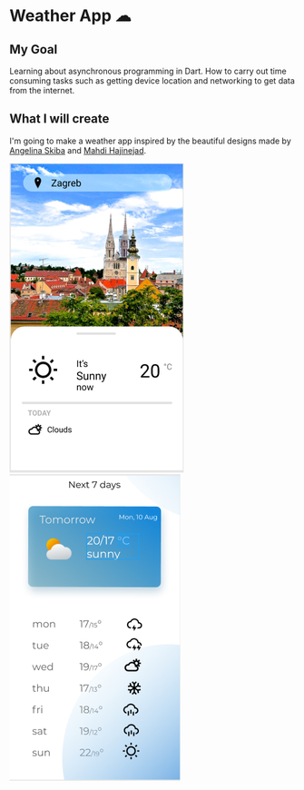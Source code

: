 # Weather App ☁

## My Goal

Learning about asynchronous programming in Dart.
How to carry out time consuming tasks such as getting device location and networking to get data from the internet. 


## What I will create

I'm going to make a weather app inspired by the beautiful designs made by [Angelina Skiba](https://dribbble.com/Bebachka_a) and [Mahdi Hajinejad](https://dribbble.com/shots/11113434-Weather-App).


![Figma of first screen](https://github.com/FilipLjubic/weather_app/blob/master/images/figma1.png)
![Figma of second screen](https://github.com/FilipLjubic/weather_app/blob/master/images/figma2.png)





